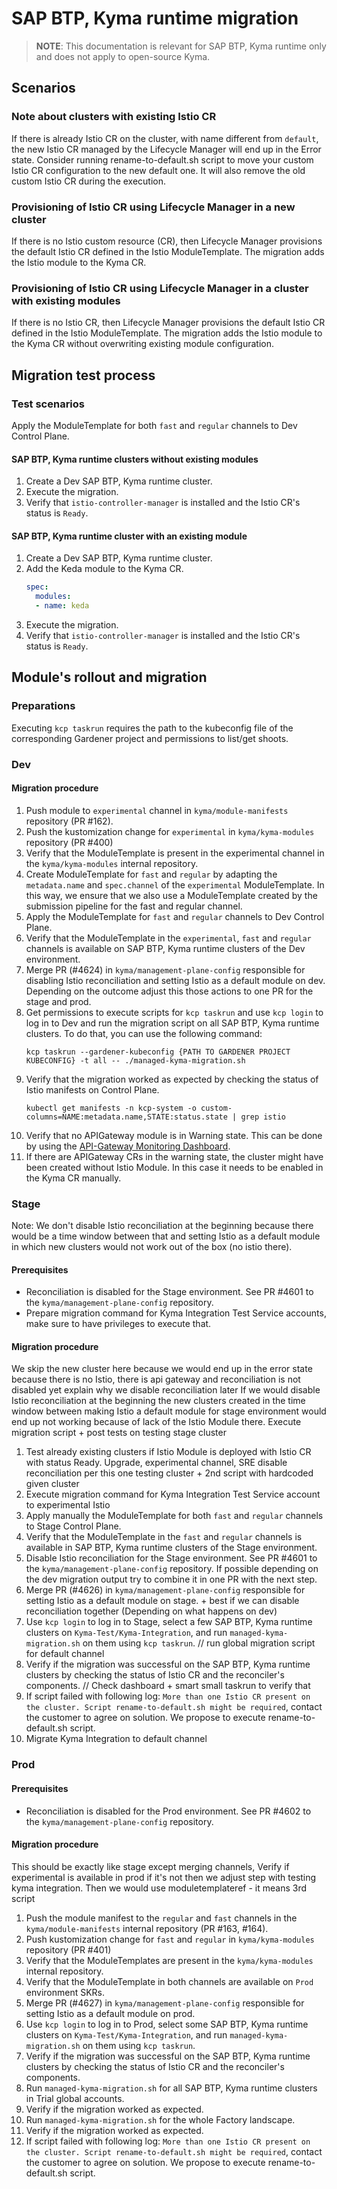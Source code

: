 # SAP BTP, Kyma runtime migration

> **NOTE**: This documentation is relevant for SAP BTP, Kyma runtime only and does not apply to open-source Kyma.

## Scenarios

### Note about clusters with existing Istio CR

If there is already Istio CR on the cluster, with name different from `default`, the new Istio CR managed by the Lifecycle Manager will end up in the Error state.
Consider running rename-to-default.sh script to move your custom Istio CR configuration to the new default one. It will also remove the old custom Istio CR during the execution.

### Provisioning of Istio CR using Lifecycle Manager in a new cluster

If there is no Istio custom resource (CR), then Lifecycle Manager provisions the default Istio CR defined in the Istio ModuleTemplate. The migration
adds the Istio module to the Kyma CR.


### Provisioning of Istio CR using Lifecycle Manager in a cluster with existing modules

If there is no Istio CR, then Lifecycle Manager provisions the default Istio CR defined in the Istio ModuleTemplate. The migration
adds the Istio module to the Kyma CR without overwriting existing module configuration.

## Migration test process

### Test scenarios

Apply the ModuleTemplate for both `fast` and `regular` channels to Dev Control Plane.

#### SAP BTP, Kyma runtime clusters without existing modules

1. Create a Dev SAP BTP, Kyma runtime cluster.
2. Execute the migration.
3. Verify that `istio-controller-manager` is installed and the Istio CR's status is `Ready`.

#### SAP BTP, Kyma runtime cluster with an existing module

1. Create a Dev SAP BTP, Kyma runtime cluster.
2. Add the Keda module to the Kyma CR.
   ```yaml
   spec:
     modules:
     - name: keda
   ```
3. Execute the migration.
4. Verify that `istio-controller-manager` is installed and the Istio CR's status is `Ready`.

## Module's rollout and migration

### Preparations

Executing `kcp taskrun` requires the path to the kubeconfig file of the corresponding Gardener project and permissions to list/get shoots.

### Dev

#### Migration procedure

1. Push module to `experimental` channel in `kyma/module-manifests `repository (PR #162).
2. Push the kustomization change for `experimental` in `kyma/kyma-modules` repository (PR #400)
3. Verify that the ModuleTemplate is present in the experimental channel in the `kyma/kyma-modules` internal repository.
4. Create ModuleTemplate for `fast` and `regular` by adapting the `metadata.name` and `spec.channel` of the `experimental` ModuleTemplate. In this way, we ensure that we also use a ModuleTemplate created by the submission pipeline for the fast and regular channel.
5. Apply the ModuleTemplate for `fast` and `regular` channels to Dev Control Plane.
5. Verify that the ModuleTemplate in the `experimental`, `fast` and `regular` channels is available on SAP BTP, Kyma runtime clusters of the Dev environment.
6. Merge PR (#4624) in `kyma/management-plane-config` responsible for disabling Istio reconciliation and setting Istio as a default module on dev. Depending on the outcome adjust this those actions to one PR for the stage and prod.
7. Get permissions to execute scripts for `kcp taskrun` and use `kcp login` to log in to Dev and run the migration script on all SAP BTP, Kyma runtime clusters. To do that, you can use the following command:
   ```shell
   kcp taskrun --gardener-kubeconfig {PATH TO GARDENER PROJECT KUBECONFIG} -t all -- ./managed-kyma-migration.sh
   ```
8. Verify that the migration worked as expected by checking the status of Istio manifests on Control Plane.
   ```shell
   kubectl get manifests -n kcp-system -o custom-columns=NAME:metadata.name,STATE:status.state | grep istio
   ```
9. Verify that no APIGateway module is in Warning state. This can be done by using the [API-Gateway Monitoring Dashboard](https://plutono.cp.dev.kyma.cloud.sap/d/6meO06VSk/modules-api-gateway?orgId=1).
10. If there are APIGateway CRs in the warning state, the cluster might have been created without Istio Module. In this case it needs to be enabled in the Kyma CR manually.


### Stage

Note: We don't disable Istio reconciliation at the beginning because there would be a time window between that and setting Istio as a default module in which new clusters would not work out of the box (no istio there).
#### Prerequisites

- Reconciliation is disabled for the Stage environment. See PR #4601 to the `kyma/management-plane-config` repository.
- Prepare migration command for Kyma Integration Test Service accounts, make sure to have privileges to execute that.

#### Migration procedure
We skip the new cluster here because we would end up in the error state because there is no Istio, there is api gateway and reconciliation is not disabled yet
explain why we disable reconciliation later
If we would disable Istio reconciliation at the beginning the new clusters created in the time window between making Istio a default module for stage environment would end up not working because of lack of the Istio Module there.
Execute migration script + post tests on testing stage cluster
1. Test already existing clusters if Istio Module is deployed with Istio CR with status Ready. Upgrade, experimental channel, SRE disable reconciliation per this one testing cluster + 2nd script with hardcoded given cluster
2. Execute migration command for Kyma Integration Test Service account to experimental Istio
3. Apply manually the ModuleTemplate for both `fast` and `regular` channels to Stage Control Plane.
4. Verify that the ModuleTemplate in the `fast` and `regular` channels is available in SAP BTP, Kyma runtime clusters of the Stage environment.
5. Disable Istio reconciliation for the Stage environment. See PR #4601 to the `kyma/management-plane-config` repository. If possible depending on the dev migration output try to combine it in one PR with the next step.
6. Merge PR (#4626) in `kyma/management-plane-config` responsible for setting Istio as a default module on stage. + best if we can disable reconciliation together (Depending on what happens on dev)
7. Use `kcp login` to log in to Stage, select a few SAP BTP, Kyma runtime clusters on `Kyma-Test/Kyma-Integration`, and run `managed-kyma-migration.sh` on them using `kcp taskrun`. // run global migration script for default channel
8. Verify if the migration was successful on the SAP BTP, Kyma runtime clusters by checking the status of Istio CR and the reconciler's components. // Check dashboard + smart small taskrun to verify that
9. If script failed with following log: `More than one Istio CR present on the cluster. Script rename-to-default.sh might be required`, contact the customer to agree on solution. We propose to execute rename-to-default.sh script.
10. Migrate Kyma Integration to default channel

### Prod

#### Prerequisites

- Reconciliation is disabled for the Prod environment. See PR #4602 to the `kyma/management-plane-config` repository.

#### Migration procedure
This should be exactly like stage except merging channels, Verify if experimental is available in prod if it's not then we adjust step with testing kyma integration. Then we would use moduletemplateref - it means 3rd script
1. Push the module manifest to the `regular` and `fast` channels in the `kyma/module-manifests` internal repository (PR #163, #164).
2. Push kustomization change for `fast` and `regular` in `kyma/kyma-modules` repository (PR #401)
3. Verify that the ModuleTemplates are present in the `kyma/kyma-modules` internal repository.
4. Verify that the ModuleTemplate in both channels are available on `Prod` environment SKRs.
5. Merge PR (#4627) in `kyma/management-plane-config` responsible for setting Istio as a default module on prod.
6. Use `kcp login` to log in to Prod, select some SAP BTP, Kyma runtime clusters on `Kyma-Test/Kyma-Integration`, and run `managed-kyma-migration.sh` on them using `kcp taskrun`.
7. Verify if the migration was successful on the SAP BTP, Kyma runtime clusters by checking the status of Istio CR and the reconciler's components.
8. Run `managed-kyma-migration.sh` for all SAP BTP, Kyma runtime clusters in Trial global accounts.
9. Verify if the migration worked as expected.
10. Run `managed-kyma-migration.sh` for the whole Factory landscape.
11. Verify if the migration worked as expected.
12. If script failed with following log: `More than one Istio CR present on the cluster. Script rename-to-default.sh might be required`, contact the customer to agree on solution. We propose to execute rename-to-default.sh script.